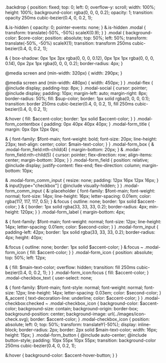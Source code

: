 .backdrop {
  position: fixed;
  top: 0;
  left: 0;
  overflow-y: scroll;
  width: 100%;
  height: 100%;
  background-color: rgba(0, 0, 0, 0.2);
  opacity: 1;
  transition: opacity 250ms cubic-bezier(0.4, 0, 0.2, 1);

  &.is-hidden {
    opacity: 0;
    pointer-events: none;
  }
  &.is-hidden .modal {
    transform: translate(-50%, -50%) scaleX(0.9);
  }
}
.modal {
  background-color: $core-color;
  position: absolute;
  top: 50%;
  left: 50%;
  transform: translate(-50%, -50%) scaleX(1);
  transition: transform 250ms cubic-bezier(0.4, 0, 0.2, 1);

  & {
    box-shadow: 0px 1px 3px rgba(0, 0, 0, 0.12), 0px 1px 1px rgba(0, 0, 0, 0.14),
      0px 2px 1px rgba(0, 0, 0, 0.2);
    border-radius: 4px;
  }

  @media screen and (min-width: 320px) {
    width: 290px;
  }

  @media screen and (min-width: 480px) {
    width: 450px;
  }
}
.modal-flex {
  @include display;
  padding-top: 8px;
}
.modal-social {
  cursor: pointer;
  @include display;
  padding: 10px;
  margin-left: auto;
  margin-right: 8px;
  border-radius: 50%;
  fill: $sup-color;
  border: 1px solid rgba(0, 0, 0, 0.1);
  transition: border 250ms cubic-bezier(0.4, 0, 0.2, 1),
    fill 250ms cubic-bezier(0.4, 0, 0.2, 1);

  &:hover {
    fill: $accent-color;
    border: 1px solid $accent-color;
  }
}
.modal-form_contentbox {
  padding: 0px 40px 40px 40px;
}
.modal-form_title {
  margin: 0px 0px 12px 0px;

  & {
    font-family: $font-main;
    font-weight: bold;
    font-size: 20px;
    line-height: 23px;
    text-align: center;
    color: $main-text-color;
  }
}
.modal-form_box {
  & .modal-form_field:nth-child(4) {
    margin-bottom: 20px;
  }
  & .modal-form_field:nth-child(5) {
    cursor: pointer;
    flex-direction: row;
    align-items: center;
    margin-bottom: 30px;
  }
}
.modal-form_field {
  position: relative;
  @include display;
  justify-content: flex-end;
  flex-direction: column;
  margin-bottom: 10px;

  & .modal-form_comm_input {
    resize: none;
    padding: 12px 16px 12px 16px;
  }
  & input[type="checkbox"] {
    @include visually-hidden;
  }
}
.modal-form_comm_input {
  &::placeholder {
    font-family: $font-main;
    font-weight: normal;
    font-size: 14px;
    line-height: 16px;
    letter-spacing: 0.01em;
    color: rgba(117, 117, 117, 0.5);
  }
  &:focus {
    outline: none;
    border: 1px solid $accent-color;
  }
  & {
    border: 1px solid rgba(33, 33, 33, 0.2);
    border-radius: 4px;
    min-height: 120px;
  }
}
.modal-form_label {
  margin-bottom: 4px;

  & {
    font-family: $font-main;
    font-weight: normal;
    font-size: 12px;
    line-height: 14px;
    letter-spacing: 0.01em;
    color: $second-color;
  }
}
.modal-form_input {
  padding-left: 42px;
  border: 1px solid rgba(33, 33, 33, 0.2);
  border-radius: 4px;
  height: 40px;

  &:focus {
    outline: none;
    border: 1px solid $accent-color;
  }
  &:focus ~ .modal-form_icon {
    fill: $accent-color;
  }
}
.modal-form_icon {
  position: absolute;
  top: 50%;
  left: 12px;

  & {
    fill: $main-text-color;
    overflow: hidden;
    transition: fill 250ms cubic-bezier(0.4, 0, 0.2, 1);
  }
}
.modal-form_icon:focus {
  fill: $accent-color;
}
.modal-checkbox_text {
  user-select: none;

  & {
    font-family: $font-main;
    font-style: normal;
    font-weight: normal;
    font-size: 12px;
    line-height: 14px;
    letter-spacing: 0.03em;
    color: $second-color;
  }
  &_accent {
    text-decoration-line: underline;
    color: $accent-color;
  }
}
.modal-checkbox:checked ~ .modal-checkbox_icon {
  background-color: $accent-color;
  background-size: contain;
  background-origin: border-box;
  background-position: center;
  background-image: url(../images/icon-check.svg);
  border: $accent-color;
}
.modal-checkbox_icon {
  position: absolute;
  left: 0;
  top: 50%;
  transform: translateY(-50%);
  display: inline-block;
  border-radius: 2px;
  border: 2px solid $main-text-color;
  width: 16px;
  height: 15px;
}
.modal-form_button {
  @include auto-center;
  @include button-style;
  padding: 10px 55px 10px 55px;
  transition: background-color 250ms cubic-bezier(0.4, 0, 0.2, 1);

  &:hover {
    background-color: $accent-hover-button;
  }
}
